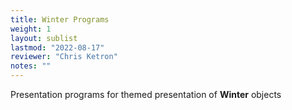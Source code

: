 ```yaml
---
title: Winter Programs
weight: 1
layout: sublist
lastmod: "2022-08-17"
reviewer: "Chris Ketron"
notes: ""
---
```


Presentation programs for themed presentation of **Winter** objects
